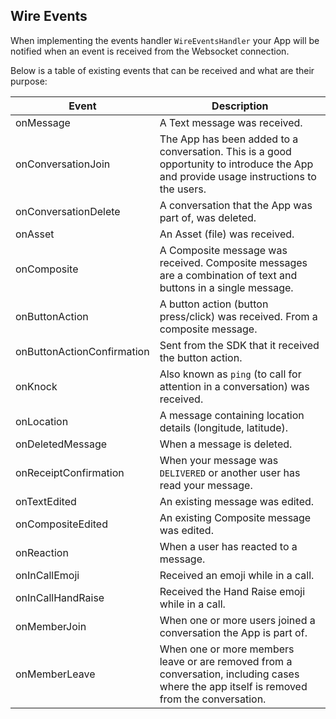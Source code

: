 ## Wire Events

When implementing the events handler `WireEventsHandler` your App will be notified when an event is received from the Websocket connection.

Below is a table of existing events that can be received and what are their purpose:

| Event                      | Description                                                                                                                               |
|----------------------------|-------------------------------------------------------------------------------------------------------------------------------------------|
| onMessage                  | A Text message was received.                                                                                                              |
| onConversationJoin         | The App has been added to a conversation. This is a good opportunity to introduce the App and provide usage instructions to the users.    |
| onConversationDelete       | A conversation that the App was part of, was deleted.                                                                                     |
| onAsset                    | An Asset (file) was received.                                                                                                             |
| onComposite                | A Composite message was received. Composite messages are a combination of text and buttons in a single message.                           |
| onButtonAction             | A button action (button press/click) was received. From a composite message.                                                              |
| onButtonActionConfirmation | Sent from the SDK that it received the button action.                                                                                     |
| onKnock                    | Also known as `ping` (to call for attention in a conversation) was received.                                                              |
| onLocation                 | A message containing location details (longitude, latitude).                                                                              |
| onDeletedMessage           | When a message is deleted.                                                                                                                |
| onReceiptConfirmation      | When your message was `DELIVERED` or another user has read your message.                                                                  |
| onTextEdited               | An existing message was edited.                                                                                                           |
| onCompositeEdited          | An existing Composite message was edited.                                                                                                 |
| onReaction                 | When a user has reacted to a message.                                                                                                     |
| onInCallEmoji              | Received an emoji while in a call.                                                                                                        |
| onInCallHandRaise          | Received the Hand Raise emoji while in a call.                                                                                            |
| onMemberJoin               | When one or more users joined a conversation the App is part of.                                                                          |
| onMemberLeave              | When one or more members leave or are removed from a conversation, including cases where the app itself is removed from the conversation. |
